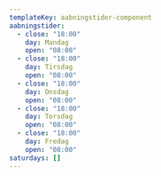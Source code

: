 ```yaml
---
templateKey: aabningstider-component
aabningstider:
  - close: "18:00"
    day: Mandag
    open: "08:00"
  - close: "18:00"
    day: Tirsdag
    open: "08:00"
  - close: "18:00"
    day: Onsdag
    open: "08:00"
  - close: "18:00"
    day: Torsdag
    open: "08:00"
  - close: "18:00"
    day: Fredag
    open: "08:00"
saturdays: []
---
```

